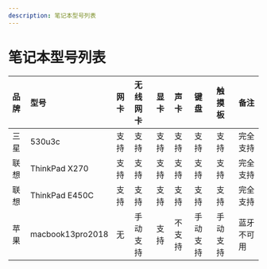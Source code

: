 ```yaml
---
description: 笔记本型号列表
---
```


# 笔记本型号列表

| 品牌 | 型号 | 网卡 | 无线网卡 | 显卡 | 声卡 | 键盘 | 触摸板 | 备注 |
| :--- | :--- | :--- | :--- | :--- | :--- | :--- | :--- | :--- |
| 三星 | 530u3c | 支持 | 支持 | 支持 | 支持 | 支持 | 支持 | 完全支持 |
| 联想 | ThinkPad X270 | 支持 | 支持 | 支持 | 支持 | 支持 | 支持 | 完全支持 |
| 联想 | ThinkPad E450C | 支持 | 支持 | 支持 | 支持 | 支持 | 支持 | 完全支持 |
| 苹果 | macbook13pro2018 | 无 | 手动支持 | 支持 | 不支持 | 手动支持 | 手动支持 | 蓝牙不可用 |



